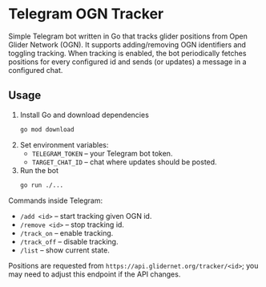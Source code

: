 # Telegram OGN Tracker

Simple Telegram bot written in Go that tracks glider positions from Open Glider Network (OGN).
It supports adding/removing OGN identifiers and toggling tracking. When tracking is enabled,
the bot periodically fetches positions for every configured id and sends (or updates)
a message in a configured chat.

## Usage

1. Install Go and download dependencies
   ```sh
   go mod download
   ```
2. Set environment variables:
   - `TELEGRAM_TOKEN` – your Telegram bot token.
   - `TARGET_CHAT_ID` – chat where updates should be posted.
3. Run the bot
   ```sh
   go run ./...
   ```

Commands inside Telegram:
- `/add <id>` – start tracking given OGN id.
- `/remove <id>` – stop tracking id.
- `/track_on` – enable tracking.
- `/track_off` – disable tracking.
- `/list` – show current state.

Positions are requested from `https://api.glidernet.org/tracker/<id>`; you may
need to adjust this endpoint if the API changes.
